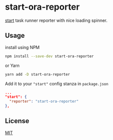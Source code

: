 # start-ora-reporter

[start](https://github.com/deepsweet/start) task runner reporter with nice loading spinner.

## Usage

install using NPM

```sh
npm install --save-dev start-ora-reporter
```

or Yarn

```sh
yarn add -D start-ora-reporter
```

Add it to your `"start"` config stanza in `package.json`

```json
...
"start": {
  "reporter": "start-ora-reporter"
},
```

## License

[MIT](./LICENSE)
